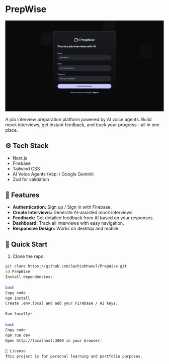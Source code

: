 # PrepWise

<div align="center">
  <img src="preview_prepwisee.png" alt="PrepWise Banner" width="600" />
</div>

A job interview preparation platform powered by AI voice agents. Build mock interviews, get instant feedback, and track your progress—all in one place.

## ⚙️ Tech Stack

- Next.js
- Firebase
- Tailwind CSS
- AI Voice Agents (Vapi / Google Gemini)
- Zod for validation

## 🔋 Features

- **Authentication:** Sign up / Sign in with Firebase.
- **Create Interviews:** Generate AI-assisted mock interviews.
- **Feedback:** Get detailed feedback from AI based on your responses.
- **Dashboard:** Track all interviews with easy navigation.
- **Responsive Design:** Works on desktop and mobile.

## 🤸 Quick Start

1. Clone the repo:

```bash
git clone https://github.com/Sachinbhanu7/PrepWise.git
cd PrepWise
Install dependencies:

bash
Copy code
npm install
Create .env.local and add your Firebase / AI keys.

Run locally:

bash
Copy code
npm run dev
Open http://localhost:3000 in your browser.

🚀 License
This project is for personal learning and portfolio purposes.






